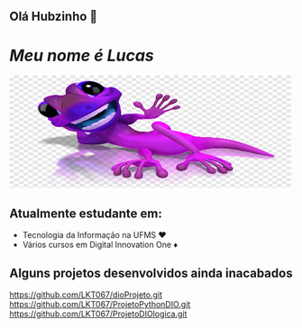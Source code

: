 ## Olá Hubzinho 👋
# ___Meu nome é Lucas___ 
<img src="image.png" width="500" height="200">

## Atualmente estudante em:
- Tecnologia da Informação na UFMS ♥️ 
- Vários cursos em Digital Innovation One ♦️

## Alguns projetos desenvolvidos ainda inacabados
https://github.com/LKT067/dioProjeto.git
https://github.com/LKT067/ProjetoPythonDIO.git
https://github.com/LKT067/ProjetoDIOlogica.git

